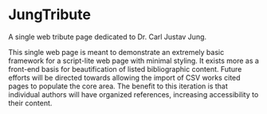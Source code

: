 # JungTribute
A single web tribute page dedicated to Dr. Carl Justav Jung. 

This single web page is meant to demonstrate an extremely basic framework for a script-lite web page with minimal styling.
It exists more as a front-end basis for beautification of listed bibliographic content. 
Future efforts will be directed towards allowing the import of CSV works cited pages to populate the core area. 
The benefit to this iteration is that individual authors will have organized references, increasing accessibility to their content. 

